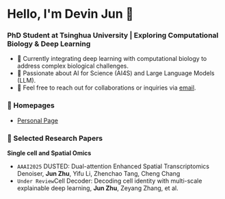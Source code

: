 # Hello, I'm Devin Jun 👋

### PhD Student at Tsinghua University | Exploring Computational Biology & Deep Learning

- 🌱 Currently integrating deep learning with computational biology to address complex biological challenges.
- 🔬 Passionate about AI for Science (AI4S) and Large Language Models (LLM).
- 📮 Feel free to reach out for collaborations or inquiries via [email](mailto:zhuj21@mails.tsinghua.edu.cn).

### 📎 Homepages  
- [Personal Page](https://devin-jun.github.io/)

### 📑 Selected Research Papers

**Single cell and Spatial Omics**

- <code>AAAI2025</code> DUSTED: Dual-attention Enhanced Spatial Transcriptomics Denoiser,  **Jun Zhu**, Yifu Li, Zhenchao Tang, Cheng Chang
- <code>Under Review</code>Cell Decoder: Decoding cell identity with multi-scale explainable deep learning,  **Jun Zhu**, Zeyang Zhang, et al.
